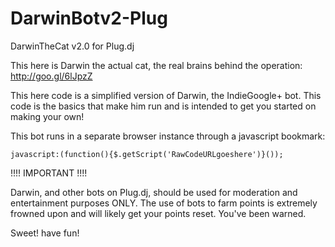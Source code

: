 DarwinBotv2-Plug
================
DarwinTheCat v2.0 for Plug.dj

This here is Darwin the actual cat, the real brains behind the operation: http://goo.gl/6lJpzZ

This here code is a simplified version of Darwin, the IndieGoogle+ bot. This code is the basics that make him run and is intended to get you started on making your own!


This bot runs in a separate browser instance through a javascript bookmark:

    javascript:(function(){$.getScript('RawCodeURLgoeshere')}());


!!!! IMPORTANT !!!!

Darwin, and other bots on Plug.dj, should be used for moderation and entertainment purposes ONLY. The use of bots to farm points is extremely frowned upon and will likely get your points reset. You've been warned.


Sweet! have fun!
